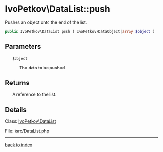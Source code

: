 # IvoPetkov\DataList::push

Pushes an object onto the end of the list.

```php
public IvoPetkov\DataList push ( IvoPetkov\DataObject|array $object )
```

## Parameters

&nbsp;&nbsp;&nbsp;&nbsp;&nbsp;&nbsp;`$object`

&nbsp;&nbsp;&nbsp;&nbsp;&nbsp;&nbsp;&nbsp;&nbsp;&nbsp;&nbsp;&nbsp;&nbsp;The data to be pushed.

## Returns

&nbsp;&nbsp;&nbsp;&nbsp;&nbsp;&nbsp;A reference to the list.

## Details

Class: [IvoPetkov\DataList](ivopetkov.datalist.class.md)

File: /src/DataList.php

---

[back to index](index.md)


